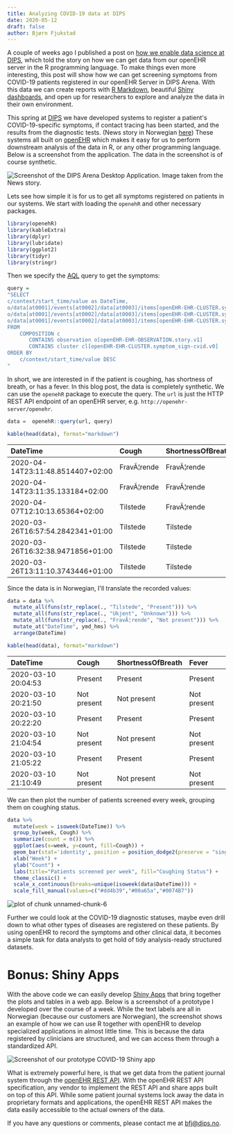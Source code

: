 ```yaml
---
title: Analyzing COVID-19 data at DIPS
date: 2020-05-12
draft: false
author: Bjørn Fjukstad
---
```


A couple of weeks ago I published a post on [how we enable data science at
DIPS](/blog/enabling-data-science-in-dips), which told the story on how we can
get data from our openEHR server in the R programming language. To make things
even more interesting, this post will show how we can get screening symptoms
from COVID-19 patients registered in our openEHR Server in DIPS Arena. With this
data we can create reports with [R Markdown](https://rmarkdown.rstudio.com),
beautiful [Shiny dashboards](https://shiny.rstudio.com), and open up for
researchers to explore and analyze the data in their own environment.

This spring at [DIPS](https://dips.com/uk) we have developed systems to register
a patient's COVID-19-specific symptoms, if contact tracing has been started, and
the results from the diagnostic tests.
(News story in Norwegian
[here](https://www.nrk.no/nordland/dips-med-app-som-skal-hjelpe-med-kartlegging-og-sporing-av-koronavirus-1.14982075))
These systems all built on [openEHR](https://openehr.org) which makes it easy
for us to perform downstream analysis of the data in R, or any other programming
language. Below is a screenshot from the application. The data in the screenshot
is of course synthetic.

![Screenshot of the DIPS Arena Desktop Application. Image taken from the News story.](/images/dips-arena.jfif)

Lets see how simple it is for us to get all symptoms registered  on patients in
our systems. We start with loading the `openehR` and other necessary packages.


```r
library(openehR)
library(kableExtra)
library(dplyr)
library(lubridate)
library(ggplot2)
library(tidyr)
library(stringr)
```

Then we specify the
[AQL](https://specifications.openehr.org/releases/QUERY/latest/AQL.html) query
to get the symptoms:


```r
query =
"SELECT
c/context/start_time/value as DateTime,
o/data[at0001]/events[at0002]/data[at0003]/items[openEHR-EHR-CLUSTER.symptom_sign-cvid.v0 and name/value='Hoste']/items[at0.1]/value/value as Cough,
o/data[at0001]/events[at0002]/data[at0003]/items[openEHR-EHR-CLUSTER.symptom_sign-cvid.v0 and name/value='Kortpustet']/items[at0.1]/value/value as ShortnessOfBreath,
o/data[at0001]/events[at0002]/data[at0003]/items[openEHR-EHR-CLUSTER.symptom_sign-cvid.v0 and name/value='Feber']/items[at0.1]/value/value as Fever,
FROM
    COMPOSITION c
       CONTAINS observation o[openEHR-EHR-OBSERVATION.story.v1]
       CONTAINS cluster cl[openEHR-EHR-CLUSTER.symptom_sign-cvid.v0]
ORDER BY
    c/context/start_time/value DESC
"
```

In short, we are interested in if the patient is coughing, has shortness of
breath, or has a fever. In this blog post, the data is completely synthetic.
We can use the `openehR` package to execute the query. The `url` is just the
HTTP REST API endpoint of an openEHR server, e.g.
`http://openehr-server/openehr`.




```r
data =  openehR::query(url, query)

kable(head(data), format="markdown")
```



|DateTime                          |Cough       |ShortnessOfBreath |Fever       |
|:---------------------------------|:-----------|:-----------------|:-----------|
|2020-04-14T23:11:48.8514407+02:00 |FravÃ¦rende |FravÃ¦rende       |FravÃ¦rende |
|2020-04-14T23:11:35.133184+02:00  |FravÃ¦rende |FravÃ¦rende       |FravÃ¦rende |
|2020-04-07T12:10:13.65364+02:00   |Tilstede    |FravÃ¦rende       |FravÃ¦rende |
|2020-03-26T16:57:54.2842341+01:00 |Tilstede    |Tilstede          |Tilstede    |
|2020-03-26T16:32:38.9471856+01:00 |Tilstede    |Tilstede          |Ukjent      |
|2020-03-26T13:11:10.3743446+01:00 |Tilstede    |Tilstede          |Tilstede    |

Since the data is in Norwegian, I'll translate the recorded values:


```r
data = data %>%
  mutate_all(funs(str_replace(., "Tilstede", "Present"))) %>%
  mutate_all(funs(str_replace(., "Ukjent", "Unknown"))) %>%
  mutate_all(funs(str_replace(., "FravÃ¦rende", "Not present"))) %>%
  mutate_at("DateTime", ymd_hms) %>%
  arrange(DateTime)

kable(head(data), format="markdown")
```



|DateTime            |Cough       |ShortnessOfBreath |Fever       |
|:-------------------|:-----------|:-----------------|:-----------|
|2020-03-10 20:04:53 |Present     |Present           |Present     |
|2020-03-10 20:21:50 |Not present |Not present       |Not present |
|2020-03-10 20:22:20 |Present     |Present           |Present     |
|2020-03-10 21:04:54 |Not present |Not present       |Not present |
|2020-03-10 21:05:22 |Present     |Present           |Present     |
|2020-03-10 21:10:49 |Not present |Not present       |Not present |

We can then plot the number of patients screened every week, grouping them on coughing status.


```r
data %>%
  mutate(week = isoweek(DateTime)) %>%
  group_by(week, Cough) %>%
  summarize(count = n()) %>%
  ggplot(aes(x=week, y=count, fill=Cough)) +
  geom_bar(stat='identity', position = position_dodge2(preserve = "single"))   +
  xlab("Week") +
  ylab("Count") +
  labs(title="Patients screened per week", fill="Coughing Status") +
  theme_classic() +
  scale_x_continuous(breaks=unique(isoweek(data$DateTime))) +
  scale_fill_manual(values=c("#dd4b39","#00a65a","#0074B7"))
```

![plot of chunk unnamed-chunk-6](/images/unnamed-chunk-6-1.png)

Further we could look at the COVID-19 diagnostic statuses, maybe even drill down
to what other types of diseases are registered on these patients. By using openEHR
to record the symptoms and other clinical data, it becomes a simple task for
data analysts to get hold of tidy analysis-ready structured datasets.

# Bonus: Shiny Apps

With the above code we can easily develop [Shiny Apps](https://shiny.rstudio.com/)
that bring together the plots and tables in a web app. Below is a screenshot
of a prototype I developed over the course of a week. While the text labels are
all in Norwegian (because our customers are Norwegian), the screenshot shows an
example of how we can use R together with openEHR to develop specialized
applications in almost little time. This is because the data registered by
clinicians are structured, and we can access them through a standardized API.

![Screenshot of our prototype COVID-19 Shiny app](/images/shiny.png)

What is extremely powerful here, is that we get data from the patient journal
system through the [openEHR REST API](https://specifications.openehr.org/releases/ITS-REST/latest/index.html).
With the openEHR REST API specification, any vendor to implement the REST API
and share apps built on top of this API. While some patient journal systems lock
away the data in proprietary formats and applications, the openEHR REST API
makes the data easily accessible to the actual owners of the data.

If you have any questions or comments, please contact me at [bfj@dips.no](mailto:bfj@dips.no).
